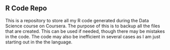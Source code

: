 ## R Code Repo

This is a repository to store all my R code generated during the Data Science course on Coursera. 
The purpose of this is to backup all the files that are created. 
This can be used if needed, though there may be mistakes in the code. The code may also be inefficient in several cases as I am just starting out in the the language. 
